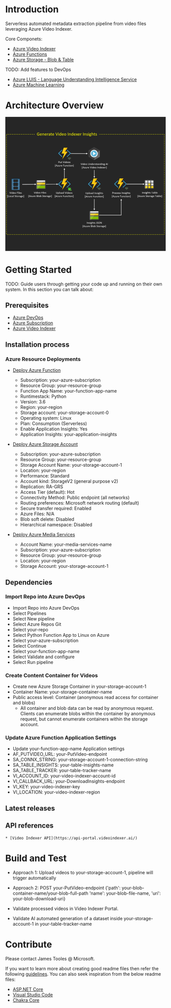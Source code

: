 # Introduction 
Serverless automated metadata extraction pipeline from video files leveraging Azure Video Indexer.

Core Componets:
* [Azure Video Indexer](https://azure.microsoft.com/en-us/services/media-services/video-indexer/)
* [Azure Functions](https://azure.microsoft.com/en-us/services/functions/)
* [Azure Storage - Blob & Table](https://azure.microsoft.com/en-us/services/storage/)

TODO: Add features to DevOps
* [Azure LUIS - Language Understanding Intelligence Service](https://azure.microsoft.com/en-us/services/cognitive-services/language-understanding-intelligent-service/)
* [Azure Machine Learning](https://azure.microsoft.com/en-us/services/machine-learning/)

# Architecture Overview
![alt text](assets/architecture.png "Architecture Overview")

# Getting Started
TODO: Guide users through getting your code up and running on their own system. In this section you can talk about:

## Prerequisites
* [Azure DevOps](https://docs.microsoft.com/en-us/azure/devops/user-guide/sign-up-invite-teammates?toc=%2Fazure%2Fdevops%2Fget-started%2Ftoc.json&bc=%2Fazure%2Fdevops%2Fget-started%2Fbreadcrumb%2Ftoc.json&view=azure-devops)
* [Azure Subscription](https://azure.microsoft.com/en-us/free/)
* [Azure Video Indexer](https://docs.microsoft.com/en-us/azure/media-services/video-indexer/connect-to-azure)

## Installation process
### Azure Resource Deployments
* [Deploy Azure Function](https://docs.microsoft.com/en-us/azure/azure-functions/)
    * Subscription: your-azure-subscription
    * Resource Group: your-resource-group
    * Function App Name: your-function-app-name
    * Runtimestack: Python
    * Version: 3.6
    * Region: your-region 
    * Storage account: your-storage-account-0
    * Operating system: Linux
    * Plan: Consumption (Serverless)
    * Enable Application Insights: Yes
    * Application Insights: your-application-insights 

* [Deploy Azure Storage Account](https://docs.microsoft.com/en-us/azure/storage/blobs/)
    * Subscription: your-azure-subscription
    * Resource Group: your-resource-group
    * Storage Account Name: your-storage-account-1
    * Location: your-region
    * Performance: Standard
    * Account kind: StorageV2 (general purpose v2)
    * Replication: RA-GRS
    * Access Tier (default): Hot
    * Connectivity Method: Public endpoint (all networks)
    * Routing preferences: Microsoft network routing (default)
    * Secure transfer required: Enabled
    * Azure Files: N/A
    * Blob soft delete: Disabled
    * Hierarchical namespace: Disabled

* [Deploy Azure Media Services](https://docs.microsoft.com/en-us/azure/media-services/latest/)
    * Account Name: your-media-services-name
    * Subscription: your-azure-subscription
    * Resource Group: your-resource-group
    * Location: your-region
    * Storage Account: your-storage-account-1

## Dependencies
### Import Repo into Azure DevOps
* Import Repo into Azure DevOps
* Select Pipelines
* Select New pipeline
* Select Azure Repos Git
* Select your-repo
* Select Python Function App to Linux on Azure
* Select your-azure-subscription 
* Select Continue
* Select your-function-app-name 
* Select Validate and configure
* Select Run pipeline

### Create Content Container for Videos
* Create new Azure Storage Container in your-storage-account-1
* Container Name: your-storage-container-name
* Public access level: Container (anonymous read access for container and blobs)
    * All container and blob data can be read by anonymous request. Clients can enumerate blobs within the container by anonymous request, but cannot enumerate containers within the storage account.

### Update Azure Function Application Settings
* Update your-function-app-name Application settings
* AF_PUTVIDEO_URL: your-PutVideo-endpoint
* SA_CONNX_STRING: your-storage-account-1-connection-string
* SA_TABLE_INSIGHTS: your-table-insights-name
* SA_TABLE_TRACKER: your-table-tracker-name
* VI_ACCOUNT_ID: your-video-indexer-account-id
* VI_CALLBACK_URL: your-DownloadInsights-endpoint
* VI_KEY: your-video-indexer-key
* VI_LOCATION: your-video-indexer-region

## Latest releases
## API references
    * [Video Indexer API](https://api-portal.videoindexer.ai/)

# Build and Test
* Approach 1: Upload videos to your-storage-account-1, pipeline will trigger automatically
* Approach 2: POST your-PutVideo-endpoint
		{'path': your-blob-container-name/your-blob-full-path
    		 'name': your-blob-file-name,
		 'uri': your-blob-download-uri}

* Validate processed videos in Video Indexer Portal.
* Validate AI automated generation of a dataset inside your-storage-account-1 in your-table-tracker-name

# Contribute
Please contact James Tooles @ Microsoft.

If you want to learn more about creating good readme files then refer the following [guidelines](https://docs.microsoft.com/en-us/azure/devops/repos/git/create-a-readme?view=azure-devops). You can also seek inspiration from the below readme files:
- [ASP.NET Core](https://github.com/aspnet/Home)
- [Visual Studio Code](https://github.com/Microsoft/vscode)
- [Chakra Core](https://github.com/Microsoft/ChakraCore)